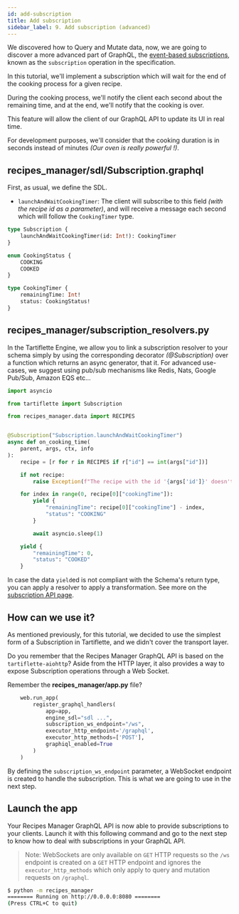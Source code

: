 ```yaml
---
id: add-subscription
title: Add subscription
sidebar_label: 9. Add subscription (advanced)
---
```


We discovered how to Query and Mutate data, now, we are going to discover a more advanced part of GraphQL, the [event-based subscriptions](https://graphql.org/blog/subscriptions-in-graphql-and-relay/#event-based-subscriptions), known as the `subscription` operation in the specification.

In this tutorial, we'll implement a subscription which will wait for the end of the cooking process for a given recipe.

During the cooking process, we'll notify the client each second about the remaining time, and at the end, we'll notify that the cooking is over.

This feature will allow the client of our GraphQL API to update its UI in real time.

For development purposes, we'll consider that the cooking duration is in seconds instead of minutes _(Our oven is really powerful !)_.

## **recipes_manager/sdl/Subscription.graphql**

First, as usual, we define the SDL.

* `launchAndWaitCookingTimer`: The client will subscribe to this field _(with the recipe id as a parameter)_, and will receive a message each second which will follow the `CookingTimer` type.

```graphql
type Subscription {
    launchAndWaitCookingTimer(id: Int!): CookingTimer
}

enum CookingStatus {
    COOKING
    COOKED
}

type CookingTimer {
    remainingTime: Int!
    status: CookingStatus!
}
```

## **recipes_manager/subscription_resolvers.py**

In the Tartiflette Engine, we allow you to link a subscription resolver to your schema simply by using the corresponding decorator _(@Subscription)_ over a function which returns an async generator, that it. For advanced use-cases, we suggest using pub/sub mechanisms like Redis, Nats, Google Pub/Sub, Amazon EQS etc...

```python
import asyncio

from tartiflette import Subscription

from recipes_manager.data import RECIPES


@Subscription("Subscription.launchAndWaitCookingTimer")
async def on_cooking_time(
    parent, args, ctx, info
):
    recipe = [r for r in RECIPES if r["id"] == int(args["id"])]

    if not recipe:
        raise Exception(f"The recipe with the id '{args['id']}' doesn't exist.")

    for index in range(0, recipe[0]["cookingTime"]):
        yield {
            "remainingTime": recipe[0]["cookingTime"] - index,
            "status": "COOKING"
        }

        await asyncio.sleep(1)

    yield {
        "remainingTime": 0,
        "status": "COOKED"
    }
```

In case the data `yield`ed is not compliant with the Schema's return type, you can apply a resolver to apply a transformation. See more on the [subscription API page](/docs/api/subscription).

## How can we use it?

As mentioned previously, for this tutorial, we decided to use the simplest form of a Subscription in Tartiflette, and we didn't cover the transport layer.

Do you remember that the Recipes Manager GraphQL API is based on the `tartiflette-aiohttp`? Aside from the HTTP layer, it also provides a way to expose Subscription operations through a Web Socket.

Remember the **recipes_manager/app.py** file?
```python
    web.run_app(
        register_graphql_handlers(
            app=app,
            engine_sdl="sdl ...",
            subscription_ws_endpoint="/ws",
            executor_http_endpoint='/graphql',
            executor_http_methods=['POST'],
            graphiql_enabled=True
        )
    )
```

By defining the `subscription_ws_endpoint` parameter, a WebSocket endpoint is created to handle the subscription. This is what we are going to use in the next step.

## Launch the app

Your Recipes Manager GraphQL API is now able to provide subscriptions to your clients. Launch it with this following command and go to the next step to know how to deal with subscriptions in your GraphQL API.

> Note: WebSockets are only available on `GET` HTTP requests so the `/ws` endpoint is created on a `GET` HTTP endpoint and ignores the `executor_http_methods` which only apply to query and mutation requests on `/graphql`.

```bash
$ python -m recipes_manager
======== Running on http://0.0.0.0:8080 ========
(Press CTRL+C to quit)

```

